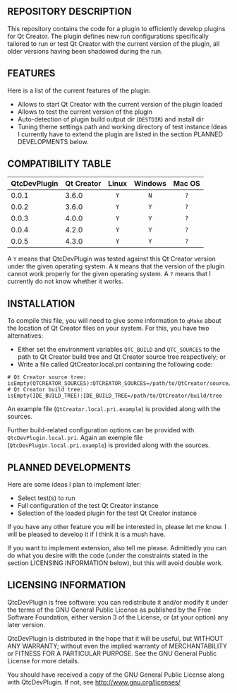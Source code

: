 REPOSITORY DESCRIPTION
----------------------

This repository contains the code for a plugin to efficiently develop
plugins for Qt Creator. The plugin defines new run configurations
specifically tailored to run or test Qt Creator with the current
version of the plugin, all older versions having been shadowed during
the run.


FEATURES
--------

Here is a list of the current features of the plugin:
- Allows to start Qt Creator with the current version of the plugin loaded
- Allows to test the current version of the plugin
- Auto-detection of plugin build output dir (`DESTDIR`) and install dir
- Tuning theme settings path and working directory of test instance
Ideas I currently have to extend the plugin are listed in the 
section PLANNED DEVELOPMENTS below.

COMPATIBILITY TABLE
-------------------

| QtcDevPlugin | Qt Creator | Linux | Windows | Mac OS |
|:-------------|:-----------|:-----:|:-------:|:------:|
| 0.0.1        | 3.6.0      |  `Y`  |   `N`   |  `?`   |
| 0.0.2        | 3.6.0      |  `Y`  |   `Y`   |  `?`   |
| 0.0.3        | 4.0.0      |  `Y`  |   `Y`   |  `?`   |
| 0.0.4        | 4.2.0      |  `Y`  |   `Y`   |  `?`   |
| 0.0.5        | 4.3.0      |  `Y`  |   `Y`   |  `?`   |

A `Y` means that QtcDevPlugin was tested against this Qt Creator version
under the given operating system. A `N` means that the version of the plugin
cannot work properly for the given operating system. A `?` means that I
currently do not know whether it works.

INSTALLATION
------------

To compile this file, you will need to give some information to `qMake` about
the location of Qt Creator files on your system. For this, you have two
alternatives:
- Either set the environment variables `QTC_BUILD` and `QTC_SOURCES` to the
path to Qt Creator build tree and Qt Creator source tree respectively; or
- Write a file called QtCreator.local.pri containing the following code:
```qmake
# Qt Creator source tree:
isEmpty(QTCREATOR_SOURCES):QTCREATOR_SOURCES=/path/to/QtCreator/source/tree
# Qt Creator build tree:
isEmpty(IDE_BUILD_TREE):IDE_BUILD_TREE=/path/to/QtCreator/build/tree
```
An example file (`QtCreator.local.pri.example`) is provided along with the sources.

Further build-related configuration options can be provided with
`QtcDevPlugin.local.pri`. Again an exemple file (`QtcDevPlugin.local.pri.example`)
is provided along with the sources.

PLANNED DEVELOPMENTS
--------------------

Here are some ideas I plan to implement later:
- Select test(s) to run
- Full configuration of the test Qt Creator instance
- Selection of the loaded plugin for the test Qt Creator instance

If you have any other feature you will be interested in, please let me know.
I will be pleased to develop it if I think it is a mush have.

If you want to implement extension, also tell me please. Admittedly you
can do what you desire with the code (under the constraints stated in the
section LICENSING INFORMATION below), but this will avoid double work.

LICENSING INFORMATION
---------------------

QtcDevPlugin is free software: you can redistribute it and/or modify
it under the terms of the GNU General Public License as published by
the Free Software Foundation, either version 3 of the License, or
(at your option) any later version.

QtcDevPlugin is distributed in the hope that it will be useful,
but WITHOUT ANY WARRANTY; without even the implied warranty of
MERCHANTABILITY or FITNESS FOR A PARTICULAR PURPOSE. See the
GNU General Public License for more details.

You should have received a copy of the GNU General Public License
along with QtcDevPlugin. If not, see http://www.gnu.org/licenses/
